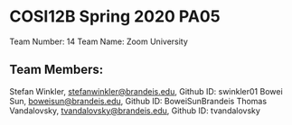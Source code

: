 # COSI12B Spring 2020 PA05
Team Number: 14
Team Name: Zoom University

## Team Members:
Stefan Winkler, stefanwinkler@brandeis.edu, Github ID: swinkler01
Bowei Sun, boweisun@brandeis.edu, Github ID: BoweiSunBrandeis
Thomas Vandalovsky, tvandalovsky@brandeis.edu, Github ID: tvandalovsky
